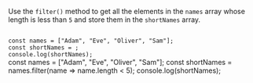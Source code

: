 
Use the `filter()` method
to get all the elements
in the `names` array whose length
is less than `5`
and
store them in the `shortNames` array.

<codeblock language="javascript" type="exercise" testMode="fixedInput">
<code>
const names = ["Adam", "Eve", "Oliver", "Sam"];
const shortNames = ;
console.log(shortNames);
</code>

<solution>
const names = ["Adam", "Eve", "Oliver", "Sam"];
const shortNames = names.filter(name => name.length < 5);
console.log(shortNames);
</solution>
</codeblock>